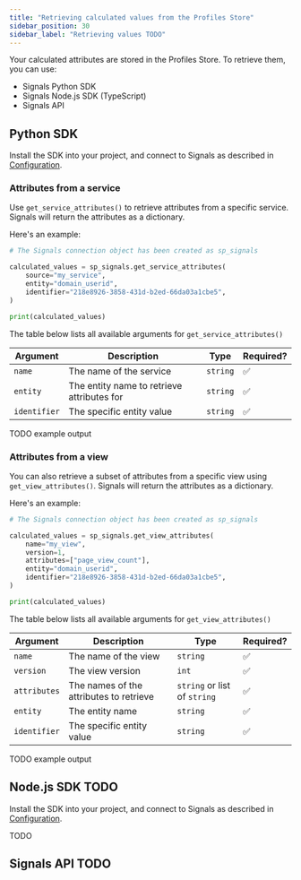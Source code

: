 ```yaml
---
title: "Retrieving calculated values from the Profiles Store"
sidebar_position: 30
sidebar_label: "Retrieving values TODO"
---
```


Your calculated attributes are stored in the Profiles Store. To retrieve them, you can use:
* Signals Python SDK
* Signals Node.js SDK (TypeScript)
* Signals API

## Python SDK

Install the SDK into your project, and connect to Signals as described in [Configuration](/docs/signals/configuration/index.md).

### Attributes from a service

Use `get_service_attributes()` to retrieve attributes from a specific service. Signals will return the attributes as a dictionary.

Here's an example:

```python
# The Signals connection object has been created as sp_signals

calculated_values = sp_signals.get_service_attributes(
    source="my_service",
    entity="domain_userid",
    identifier="218e8926-3858-431d-b2ed-66da03a1cbe5",
)

print(calculated_values)
```

The table below lists all available arguments for `get_service_attributes()`

| Argument     | Description                                | Type     | Required? |
| ------------ | ------------------------------------------ | -------- | --------- |
| `name`       | The name of the service                    | `string` | ✅         |
| `entity`     | The entity name to retrieve attributes for | `string` | ✅         |
| `identifier` | The specific entity value                  | `string` | ✅         |

TODO example output

### Attributes from a view

You can also retrieve a subset of attributes from a specific view using `get_view_attributes()`. Signals will return the attributes as a dictionary.

Here's an example:

```python
# The Signals connection object has been created as sp_signals

calculated_values = sp_signals.get_view_attributes(
    name="my_view",
    version=1,
    attributes=["page_view_count"],
    entity="domain_userid",
    identifier="218e8926-3858-431d-b2ed-66da03a1cbe5",
)

print(calculated_values)
```

The table below lists all available arguments for `get_view_attributes()`

| Argument     | Description                             | Type                         | Required? |
| ------------ | --------------------------------------- | ---------------------------- | --------- |
| `name`       | The name of the view                    | `string`                     | ✅         |
| `version`    | The view version                        | `int`                        | ✅         |
| `attributes` | The names of the attributes to retrieve | `string` or list of `string` | ✅         |
| `entity`     | The entity name                         | `string`                     | ✅         |
| `identifier` | The specific entity value               | `string`                     | ✅         |

TODO example output

## Node.js SDK TODO

Install the SDK into your project, and connect to Signals as described in [Configuration](/docs/signals/configuration/index.md).

TODO

## Signals API TODO
